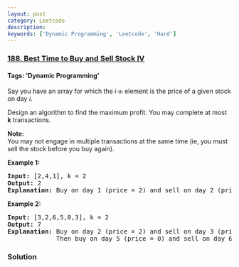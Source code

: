 ```yaml
---
layout: post
category: Leetcode
description: 
keywords: ['Dynamic Programming', 'Leetcode', 'Hard']
---
```

### [188. Best Time to Buy and Sell Stock IV](https://leetcode.com/problems/best-time-to-buy-and-sell-stock-iv)

#### Tags: 'Dynamic Programming'

<div class="content__u3I1 question-content__JfgR"><div><p>Say you have an array for which the <i>i<span style="font-size: 10.8333px;">-</span></i><span style="font-size: 10.8333px;">th</span> element is the price of a given stock on day <i>i</i>.</p>
<p>Design an algorithm to find the maximum profit. You may complete at most <b>k</b> transactions.</p>
<p><b>Note:</b><br/>
You may not engage in multiple transactions at the same time (ie, you must sell the stock before you buy again).</p>
<p><strong>Example 1:</strong></p>
<pre><strong>Input:</strong> [2,4,1], k = 2
<strong>Output:</strong> 2
<strong>Explanation:</strong> Buy on day 1 (price = 2) and sell on day 2 (price = 4), profit = 4-2 = 2.
</pre>
<p><strong>Example 2:</strong></p>
<pre><strong>Input:</strong> [3,2,6,5,0,3], k = 2
<strong>Output:</strong> 7
<strong>Explanation:</strong> Buy on day 2 (price = 2) and sell on day 3 (price = 6), profit = 6-2 = 4.
             Then buy on day 5 (price = 0) and sell on day 6 (price = 3), profit = 3-0 = 3.
</pre>
</div></div>

### Solution
